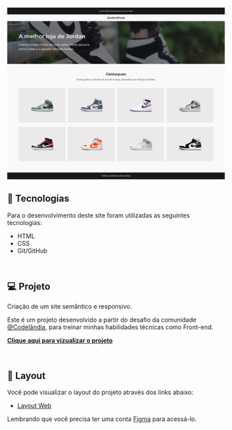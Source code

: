 <p align="center">
  <img alt="Moveit" src="./.github/previw.jpg">
</p>

## 🧪 Tecnologias

Para o desenvolvimento deste site foram utilizadas as seguintes tecnologias:

- HTML
- CSS
- Git/GitHub

<br>

## 💻 Projeto

Criação de um site semântico e responsivo.

Este é um projeto desenvolvido a partir do desafio da comunidade [@Codelândia](https://discord.com/invite/QevDJqCzaY), para treinar minhas habilidades técnicas como Front-end.

[**Clique aqui para vizualizar o projeto**](#)

<br>

## 🔖 Layout

Você pode visualizar o layout do projeto através dos links abaixo:

- [Layout Web](https://www.figma.com/file/Yb9IBH56g7T1hdIyZ3BMNO/Desafios---Codel%C3%A2ndia?node-id=1883%3A2&t=Y4XJfRj6XXX2kQ6Q-0)

Lembrando que você precisa ter uma conta [Figma](http://figma.com/) para acessá-lo.
